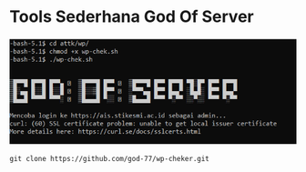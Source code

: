 <h1> Tools Sederhana God Of Server</h1>

![image](wp-chek.png)

```
git clone https://github.com/god-77/wp-cheker.git
```
